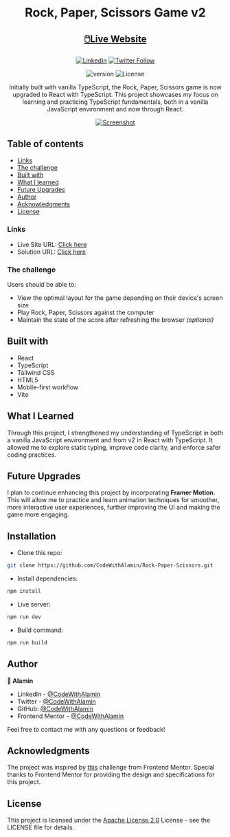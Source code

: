 <h1 align="center">Rock, Paper, Scissors Game v2</h1>

<h2 align="center">

[🖱️Live Website](https://rps-game-v2-alamin.vercel.app)

</h2>

<!-- Badges -->
<div align="center">

[![LinkedIn](https://img.shields.io/badge/LinkedIn-Connect-blue?style=for-the-badge&logo=linkedin)](https://www.linkedin.com/in/CodeWithAlamin)
[![Twitter Follow](https://img.shields.io/twitter/follow/CodeWithAlamin?style=for-the-badge&logo=x)](https://x.com/CodeWithAlamin)

![version](https://img.shields.io/github/package-json/v/CodeWithAlamin/Rock-Paper-Scissors?color=blue)
![License](https://img.shields.io/badge/License-Apache%202.0-blue)

</div>

<!-- Brief -->
<p align="center">
Initially built with vanilla TypeScript, the Rock, Paper, Scissors game is now upgraded to React with TypeScript. This project showcases my focus on learning and practicing TypeScript fundamentals, both in a vanilla JavaScript environment and now through React.
</p>

<!-- Screenshot -->
<a align="center" href="https://rps-game-v2-alamin.vercel.app">

![Screenshot](./public/images/rps-game-thumbnail.webp)

</a>

## Table of contents

- [Links](#links)
- [The challenge](#the-challenge)
- [Built with](#built-with)
- [What I learned](#what-i-learned)
- [Future Upgrades](#future-upgrades)
- [Author](#author)
- [Acknowledgments](#acknowledgments)
- [License](#license)

### Links

- Live Site URL: [Click here](https://rps-game-v2-alamin.vercel.app)
- Solution URL: [Click here](https://www.frontendmentor.io/solutions/rock-paper-scissors-game-with-typescript-fe6IN10Ent)

### The challenge

Users should be able to:

- View the optimal layout for the game depending on their device's screen size
- Play Rock, Paper, Scissors against the computer
- Maintain the state of the score after refreshing the browser _(optional)_

## Built with

- React
- TypeScript
- Tailwind CSS
- HTML5
- Mobile-first workflow
- Vite

## What I Learned

Through this project, I strengthened my understanding of TypeScript in both a vanilla JavaScript environment and from v2 in React with TypeScript. It allowed me to explore static typing, improve code clarity, and enforce safer coding practices.

## Future Upgrades

I plan to continue enhancing this project by incorporating **Framer Motion**. This will allow me to practice and learn animation techniques for smoother, more interactive user experiences, further improving the UI and making the game more engaging.

## Installation

- Clone this repo:

```sh
git clone https://github.com/CodeWithAlamin/Rock-Paper-Scissors.git
```

- Install dependencies:

```sh
npm install
```

- Live server:

```sh
npm run dev
```

- Build command:

```sh
npm run build
```

## Author

<b>👤 Alamin</b>

- LinkedIn - [@CodeWithAlamin](https://www.linkedin.com/in/CodeWithAlamin)
- Twitter - [@CodeWithAlamin](https://www.twitter.com/CodeWithAlamin)
- GitHub: [@CodeWithAlamin](https://github.com/CodeWithAlamin)
- Frontend Mentor - [@CodeWithAlamin](https://www.frontendmentor.io/profile/CodeWithAlamin)

Feel free to contact me with any questions or feedback!

## Acknowledgments

The project was inspired by [this](https://www.frontendmentor.io/challenges/rock-paper-scissors-game-pTgwgvgH) challenge from Frontend Mentor. Special thanks to Frontend Mentor for providing the design and specifications for this project.

## License

This project is licensed under the [Apache License 2.0](./LICENSE.md) License - see the LICENSE file for details.
